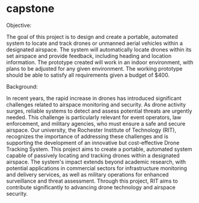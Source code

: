# capstone

Objective: 

  The goal of this project is to design and create a portable, automated system to locate and track drones or unmanned aerial vehicles within a designated airspace. The system will automatically locate drones within its set airspace and provide feedback, including heading and location information. The prototype created will work in an indoor environment, with plans to be adjusted for any given environment. The working prototype should be able to satisfy all requirements given a budget of $400.

Background:

In recent years, the rapid increase in drones has introduced significant challenges related to airspace monitoring and security. As drone activity surges, reliable systems to detect and assess potential threats are urgently needed. This challenge is particularly relevant for event operators, law enforcement, and military agencies, who must ensure a safe and secure airspace. Our university, the Rochester Institute of Technology (RIT), recognizes the importance of addressing these challenges and is supporting the development of an innovative but cost-effective Drone Tracking System. 
This project aims to create a portable, automated system capable of passively locating and tracking drones within a designated airspace. The system's impact extends beyond academic research, with potential applications in commercial sectors for infrastructure monitoring and delivery services, as well as military operations for enhanced surveillance and threat assessment. Through this project, RIT aims to contribute significantly to advancing drone technology and airspace security.

